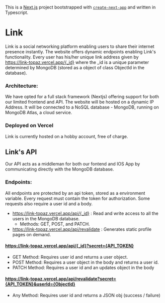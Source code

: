 This is a [Next.js](https://nextjs.org/) project bootstrapped with [`create-next-app`](https://github.com/vercel/next.js/tree/canary/packages/create-next-app) and written in Typescript.

# Link

Link is a social networking platform enabling users to share their internet presence instantly. The website offers dynamic endpoints enabling Link's functionality. Every user has his/her unique link address given by https://link-topaz.vercel.app/{_id} where the _id is a unique parameter determined by MongoDB (stored as a object of class ObjectId in the database).

### Architecture:

We have opted for a full stack framework (Nextjs) offering support for both our limited frontend and API. The website will be hosted on a dynamic IP Address. It will be connected to a NoSQL database - MongoDB, running on MongoDB Atlas, a cloud service.

### Deployed on Vercel

Link is currently hosted on a hobby account, free of charge.

## Link's API

Our API acts as a middleman for both our fontend and IOS App by communicating directly with the MongoDB database.

### Endpoints:

All endpoints are protected by an api token, stored as a environment variable. Every request must contain the token for authorization. Some requests also require a user id and a body.

- https://link-topaz.vercel.app/api/{_id} : Read and write access to all the users in the MongoDB database.
  - Methods: GET, POST, and PATCH.
- https://link-topaz.vercel.app/api/revalidate : Generates static profile pages on demand.

#### https://link-topaz.vercel.app/api/{_id}?secret={API_TOKEN}

- GET Method: Requires user id and returns a user object.
- POST Method: Requires a user object in the body and returns a user id.
- PATCH Method: Requires a user id and an updates object in the body

#### https://link-topaz.vercel.app/api/revalidate?secret={API_TOKEN}&userId={ObjectId}

- Any Method: Requires user id and returns a JSON obj (success / failure)
